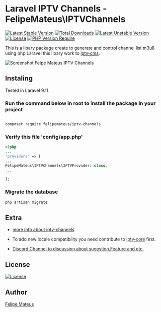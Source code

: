 # Laravel IPTV Channels - FelipeMateus\IPTVChannels

[![Latest Stable Version](http://poser.pugx.org/felipemateus/iptv-channels/v)](https://packagist.org/packages/felipemateus/iptv-channels)  [![Total Downloads](http://poser.pugx.org/felipemateus/iptv-channels/downloads)](https://packagist.org/packages/felipemateus/iptv-channels)  [![Latest Unstable Version](http://poser.pugx.org/felipemateus/iptv-channels/v/unstable)](https://packagist.org/packages/felipemateus/iptv-channels)  [![License](http://poser.pugx.org/felipemateus/iptv-channels/license)](https://packagist.org/packages/felipemateus/iptv-channels)  [![PHP Version Require](http://poser.pugx.org/felipemateus/iptv-channels/require/php)](https://packagist.org/packages/felipemateus/iptv-channels)

This is a libary package create to generate and control channel list m3u8 using php Laravel this libary work to [iptv-cms](https://github.com/eufelipemateus/laravel-iptv-cms).

![Screenshot Feipe Mateus IPTV Channels](/screenshots/channel_list.jpg?raw=true)

## Instaling

Tested in Laravel 9.11.

### Run the command below in root to install the package in your project
  
```bash

composer require felipemateus/iptv-channels

```

### Verify this file  'config/app.php'

```php
<?php
...
'providers' => [
...
FelipeMateus\IPTVChannels\IPTVProvider::class,
...

];

```

### Migrate the database

```bash
php artisan migrate

```

## Extra

- [more info about iptv-channels](https://felipemateus.com/blog/2021/08/pacote-gerenciador-de-canais-iptv-no-laravel)

- To add new locale compatibility you need contribute to [iptv-core](https://github.com/eufelipemateus/laravel-iptv-core/blob/main/src/Helpers/Locale.php) first.

- [Discord Channel to discussion about sugestion,Feature and etc.](https://discord.com/channels/885888529845076078/953528360615690270)

## License

[![License](http://poser.pugx.org/felipemateus/iptv-channels/license)](https://packagist.org/packages/felipemateus/iptv-channels)

## Author

[Felipe Mateus](https://felipemateus.com)
